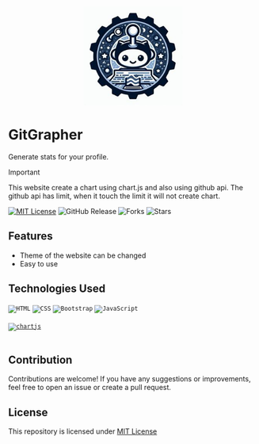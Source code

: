 <p align="center">
  <img src="logo.jpg" height="200" width="200">
</p>

# GitGrapher
Generate stats for your profile.

> [!IMPORTANT]
> This website create a chart using chart.js and also using github api. The github api has limit, when it touch the limit it will not create chart.

[![MIT License](https://img.shields.io/badge/License-MIT-green.svg)](https://github.com/Harshit2012/GitGrapher?tab=MIT-1-ov-file#readme)
![GitHub Release](https://img.shields.io/github/v/release/harshit2012/GitGrapher)
![Forks](https://img.shields.io/github/forks/harshit2012/GitGrapher)
![Stars](https://img.shields.io/github/stars/harshit2012/GitGrapher)

## Features
- Theme of the website can be changed
- Easy to use

## Technologies Used
<code><img width="50" src="https://user-images.githubusercontent.com/25181517/192158954-f88b5814-d510-4564-b285-dff7d6400dad.png" alt="HTML" title="HTML"/></code>
	<code><img width="50" src="https://user-images.githubusercontent.com/25181517/183898674-75a4a1b1-f960-4ea9-abcb-637170a00a75.png" alt="CSS" title="CSS"/></code>
	<code><img width="50" src="https://user-images.githubusercontent.com/25181517/183898054-b3d693d4-dafb-4808-a509-bab54cf5de34.png" alt="Bootstrap" title="Bootstrap"/></code>
	<code><img width="50" src="https://user-images.githubusercontent.com/25181517/117447155-6a868a00-af3d-11eb-9cfe-245df15c9f3f.png" alt="JavaScript" title="JavaScript"/></code>
 <code align="center"> <a href="https://www.chartjs.org" target="_blank" rel="noreferrer"> <img src="https://www.chartjs.org/media/logo-title.svg" alt="chartjs" width="50" height="50"/> </a> </code>

## Contribution
Contributions are welcome! If you have any suggestions or improvements, feel free to open an issue or create a pull request.

## License
This repository is licensed under [MIT License](https://github.com/Harshit2012/GitGrapher#MIT-1-ov-file)
